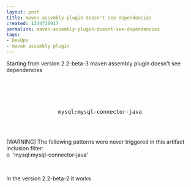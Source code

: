 ```yaml
---
layout: post
title: maven-assembly-plugin doesn't see dependencies
created: 1244710917
permalink: maven-assembly-plugin-doesnt-see-dependencies
tags:
- DevOps
- maven assembly plugin
---
```

<p>Starting from version 2.2-beta-3 maven assembly plugin doesn't see dependencies</p>
<p>&nbsp;</p>
<pre class="brush: xml;">
<dependencySets>
        <dependencySet>
            <includes>
                <include>mysql:mysql-connector-java</include>
            </includes>
        </dependencySet>
    </dependencySets>
</pre>
<p>[WARNING] The following patterns were never triggered in this artifact inclusion filter:<br />
o&nbsp; 'mysql:mysql-connector-java'</p>
<p>&nbsp;</p>
<p>In the version 2.2-beta-2 it works</p>
